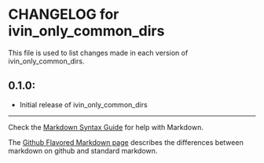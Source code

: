 # CHANGELOG for ivin_only_common_dirs

This file is used to list changes made in each version of ivin_only_common_dirs.

## 0.1.0:

* Initial release of ivin_only_common_dirs

- - -
Check the [Markdown Syntax Guide](http://daringfireball.net/projects/markdown/syntax) for help with Markdown.

The [Github Flavored Markdown page](http://github.github.com/github-flavored-markdown/) describes the differences between markdown on github and standard markdown.
